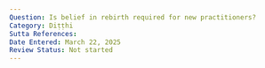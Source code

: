 ```yaml
---
Question: Is belief in rebirth required for new practitioners?
Category: Diṭṭhi
Sutta References:
Date Entered: March 22, 2025
Review Status: Not started
---
```

